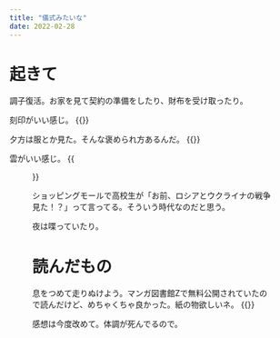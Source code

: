 ```yaml
---
title: "儀式みたいな"
date: 2022-02-28
---
```


# 起きて
調子復活。お家を見て契約の準備をしたり、財布を受け取ったり。

刻印がいい感じ。
{{<tweet user="dango_bot" id="1498202318252421120">}}

夕方は服とか見た。そんな褒められ方あるんだ。
{{<tweet user="dango_bot" id="1498254763162763267">}}

雲がいい感じ。
{{<figure src="/media/2022-02-28-sky.jpeg" alt="sky">}}

ショッピングモールで高校生が「お前、ロシアとウクライナの戦争見た！？」って言ってる。そういう時代なのだと思う。

夜は喋っていたり。
# 読んだもの
息をつめて走りぬけよう。マンガ図書館Zで無料公開されていたので読んだけど、めちゃくちゃ良かった。紙の物欲しいネ。
{{<tweet user="dango_bot" id="1498232177493889024">}}

感想は今度改めて。体調が死んでるので。